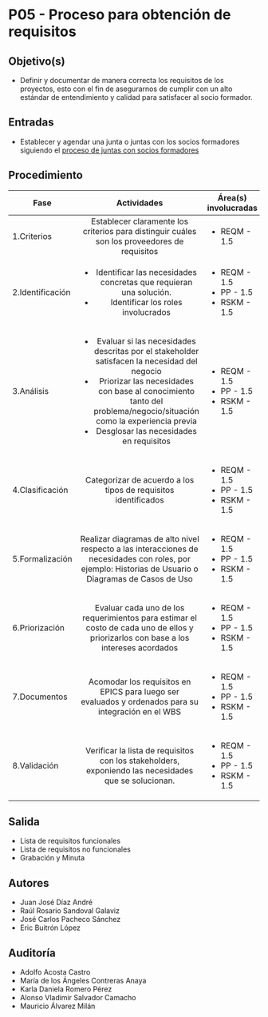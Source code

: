 # P05 - Proceso para obtención de requisitos

## Objetivo(s)

- Definir y documentar de manera correcta los requisitos de los proyectos, esto con el fin de asegurarnos de
cumplir con un alto estándar de entendimiento y calidad para satisfacer al socio formador.

## Entradas

- Establecer y agendar una junta o juntas con los socios formadores siguiendo el [proceso de juntas con socios formadores](P02-proceso-juntas-socios-formadores)

## Procedimiento

| Fase |   Actividades   | Área(s) involucradas |
|------|:---------------:|--------------------|
| 1.Criterios    | Establecer claramente los criterios para distinguir  cuáles son los proveedores de requisitos | <ul><li>REQM - 1.5</li></ul> |
| 2.Identificación    | <ul><li>Identificar las necesidades concretas que requieran una solución.</li><li>Identificar los roles involucrados</li></ul> | <ul><li>REQM - 1.5</li><li>PP - 1.5</li><li>RSKM - 1.5</li></ul> |
| 3.Análisis     | <ul><li>Evaluar si las necesidades descritas por el stakeholder satisfacen la necesidad del negocio</li><li>Priorizar las necesidades con base al conocimiento tanto del problema/negocio/situación como la experiencia previa </li><li>Desglosar las necesidades en requisitos</li></ul>| <ul><li>REQM - 1.5</li><li>PP - 1.5</li><li>RSKM - 1.5</li></ul> |
| 4.Clasificación | Categorizar de acuerdo a los tipos de requisitos identificados | <ul><li>REQM - 1.5</li><li>PP - 1.5</li><li>RSKM - 1.5</li></ul> |
| 5.Formalización | Realizar diagramas de alto nivel respecto a las interacciones de necesidades con roles, por ejemplo: Historias de Usuario o Diagramas de Casos de Uso | <ul><li>REQM - 1.5</li><li>PP - 1.5</li><li>RSKM - 1.5</li></ul> |
| 6.Priorización |  Evaluar cada uno de los requerimientos para estimar el costo de cada uno de ellos y priorizarlos con base a los intereses acordados  | <ul><li>REQM - 1.5</li><li>PP - 1.5</li><li>RSKM - 1.5</li></ul> |
| 7.Documentos  | 	Acomodar los requisitos en EPICS para luego ser evaluados y ordenados para su integración en el WBS | <ul><li>REQM - 1.5</li><li>PP - 1.5</li><li>RSKM - 1.5</li></ul> |
| 8.Validación  | 	Verificar la lista de requisitos con los stakeholders, exponiendo las necesidades que se solucionan.  | <ul><li>REQM - 1.5</li><li>PP - 1.5</li><li>RSKM - 1.5</li></ul> |

## Salida

<ul><li>Lista de requisitos funcionales</li><li>Lista de requisitos no funcionales</li><li>Grabación y Minuta</li></ul>

## Autores

<ul>
<li>Juan José Díaz André</li>
<li>Raúl Rosario Sandoval Galaviz</li>
<li>José Carlos Pacheco Sánchez</li>
<li>Eric Buitrón López</li>

</ul>

## Auditoría

<ul>
<li>Adolfo Acosta Castro</li>
<li>María de los Ángeles Contreras Anaya</li>
<li>Karla Daniela Romero Pérez</li>
<li>Alonso Vladimir Salvador Camacho</li>
<li>Mauricio Álvarez Milán</li>
</ul>
